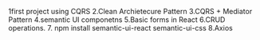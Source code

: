 1first project using CQRS
2.Clean Archietecure Pattern
3.CQRS + Mediator Pattern
4.semantic UI componetns
5.Basic forms in React
6.CRUD operations.
7. npm install semantic-ui-react semantic-ui-css
8.Axios